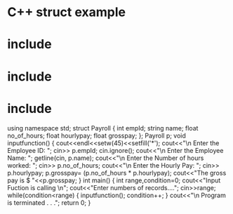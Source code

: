# C++ struct example
# include <iostream>
# include <string>
# include <iomanip>
using namespace std;
struct Payroll
{
int empId;
string name;
float no_of_hours;
float hourlypay;
float grosspay;
};
Payroll p;
void inputfunction()
{
    cout<<endl<<setw(45)<<setfill('*');
    cout<<"\n Enter the Employee ID: ";
    cin>> p.empId;
    cin.ignore();
    cout<<"\n Enter the Employee Name: ";
    getline(cin, p.name);
    cout<<"\n Enter the Number of hours worked: ";
    cin>> p.no_of_hours;
    cout<<"\n Enter the Hourly Pay: ";
    cin>> p.hourlypay;
    p.grosspay= (p.no_of_hours * p.hourlypay);
    cout<<"The gross pay is $ "<<p.grosspay;
}
int main()
{
    int range,condition=0;
    cout<<"Input Fuction is calling \n";
    cout<<"Enter numbers of records....";
    cin>>range;
    while(condition<range)
    {
        inputfunction();
        condition++;
    }
    cout<<"\n Program is terminated . . .";
    return 0;
}

